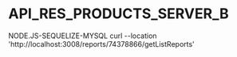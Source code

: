 # API_RES_PRODUCTS_SERVER_B
NODE.JS-SEQUELIZE-MYSQL
curl --location 'http://localhost:3008/reports/74378866/getListReports'
